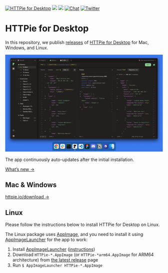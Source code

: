 
[![HTTPie for Desktop](https://img.shields.io/static/v1?label=HTTPie&message=for%20Desktop&color=4B78E6)](https://httpie.io/product)
[![](https://img.shields.io/static/v1?label=HTTPie&message=for%20Web%20%26%20Mobile&color=73DC8C)](https://httpie.io/app)
[![](https://img.shields.io/static/v1?label=HTTPie&message=for%20Terminal&color=FA9BFA)](https://github.com/httpie/httpie)
[![Chat](https://img.shields.io/discord/725351238698270761?style=flat&label=Chat%20on%20Discord&color=73DC8C)](https://httpie.io/discord)
[![Twitter](https://img.shields.io/twitter/follow/httpie?style=flat&color=%234B78E6&logoColor=%234B78E6)](https://twitter.com/httpie)


# HTTPie for Desktop

In this repository, we publish [releases](https://github.com/httpie/desktop/releases) of [HTTPie for Desktop](https://httpie.io/product) for Mac, Windows, and Linux. 


![HTTPie for Desktop](.github/httpie-desktop.png)


The app continuously auto-updates after the initial installation. 

[What’s new →](https://httpie.io/blog)


## Mac & Windows

[httpie.io/download →](https://httpie.io/download)


## Linux

Please follow the instructions below to install HTTPie for Desktop on Linux. 

The Linux package uses [AppImage](https://appimage.org/), and you need to install it using [AppImageLauncher](https://github.com/TheAssassin/AppImageLauncher) for the app to work:

1. Install [AppImageLauncher](https://github.com/TheAssassin/AppImageLauncher) ([instructions](https://github.com/TheAssassin/AppImageLauncher#system-wide-installation))
2. Download `HTTPie-*.AppImage` (or `HTTPie-*arm64.AppImage` for ARM64 architecture) from [the latest release](https://github.com/httpie/desktop/releases/latest) page
3. Run `$ AppImageLauncher HTTPie-*.AppImage`
